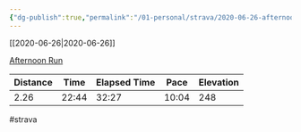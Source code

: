 ```yaml
---
{"dg-publish":true,"permalink":"/01-personal/strava/2020-06-26-afternoon-run/"}
---
```



[[2020-06-26\|2020-06-26]]

[Afternoon Run](https://www.strava.com/activities/3680475433)

| Distance | Time  | Elapsed Time | Pace  | Elevation |
| -------- | ----- | ------------ | ----- | --------- |
| 2.26     | 22:44 | 32:27        | 10:04 | 248       |




#strava
